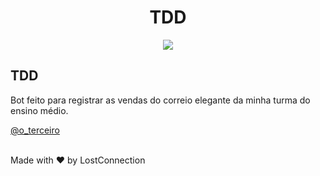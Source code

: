 <h1 align="center">
TDD
</h1>

<p align="center">
  <img src="https://cdn.discordapp.com/attachments/1110634893165211700/1110698928942362685/Frame_1_1.png" />
</p>


## TDD
Bot feito para registrar as vendas do correio elegante da minha turma do ensino médio.

[@o_terceiro](https://www.instagram.com/o_terceiro_/)

</br>
Made with ❤️ by LostConnection
